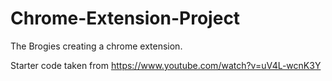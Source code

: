 # Chrome-Extension-Project
The Brogies creating a chrome extension. 

Starter code taken from https://www.youtube.com/watch?v=uV4L-wcnK3Y
